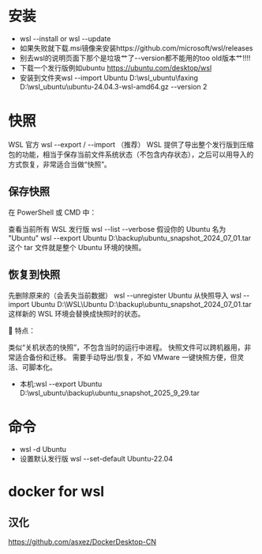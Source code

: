 # 安装
- wsl --install or wsl --update
- 如果失败就下载.msi镜像来安装https://github.com/microsoft/wsl/releases
- 别去wsl的说明页面下那个是垃圾艹了--version都不能用的too old版本艹!!!!
- 下载一个发行版例如ubuntu https://ubuntu.com/desktop/wsl
- 安装到文件夹wsl --import Ubuntu D:\wsl_ubuntu\faxing D:\wsl_ubuntu\ubuntu-24.04.3-wsl-amd64.gz --version 2


# 快照
WSL 官方 wsl --export / --import （推荐）
WSL 提供了导出整个发行版到压缩包的功能，相当于保存当前文件系统状态（不包含内存状态），之后可以用导入的方式恢复，非常适合当做“快照”。

## 保存快照
在 PowerShell 或 CMD 中：

 查看当前所有 WSL 发行版
wsl --list --verbose
 假设你的 Ubuntu 名为 "Ubuntu"
wsl --export Ubuntu D:\backup\ubuntu_snapshot_2024_07_01.tar
这个 tar 文件就是整个 Ubuntu 环境的快照。

## 恢复到快照

先删除原来的（会丢失当前数据）
wsl --unregister Ubuntu
从快照导入
wsl --import Ubuntu D:\WSL\Ubuntu D:\backup\ubuntu_snapshot_2024_07_01.tar
这样新的 WSL 环境会替换成快照时的状态。

📌 特点：

类似“关机状态的快照”，不包含当时的运行中进程。
快照文件可以跨机器用，非常适合备份和迁移。
需要手动导出/恢复，不如 VMware 一键快照方便，但灵活、可脚本化。

- 本机:wsl --export Ubuntu D:\wsl_ubuntu\backup\ubuntu_snapshot_2025_9_29.tar

# 命令
- wsl -d Ubuntu
- 设置默认发行版
wsl --set-default Ubuntu-22.04


# docker for wsl

## 汉化
https://github.com/asxez/DockerDesktop-CN

